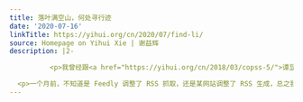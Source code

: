```yaml
---
title: 落叶满空山，何处寻行迹
date: '2020-07-16'
linkTitle: https://yihui.org/cn/2020/07/find-li/
source: Homepage on Yihui Xie | 谢益辉
description: |2-

          <p>我曾经跟<a href="https://yihui.org/cn/2018/03/copss-5/">谭显英壮士</a>半开玩笑说，我不跟没有个人网站的人讲话。这些年来，我一直都喜欢看别人的个人网站。比如在我这里留过言的读者、Github 或 COS 论坛上引起我注意的用户，只要是个人资料中含个人网站链接的，我应该基本上全部都看过。</p>

  <p>一个月前，不知道是 Feedly 调整了 RSS 抓取，还是某网站调整了 RSS 生成，总之我的 Feedly 阅读器里重新跳出来一位故人十年前的几篇博客。后来过了几天，又有另外一个沉寂了五年的博客突然更新了一篇，显示在我的阅读器里，而我都已经忘记当时我是怎么订阅这个博客的了。跑过去看了一圈，发现<a href="https://linglingli10.blogspot.com/2011/03/blog-post.html">博主还提到过我</a>，而且我还留过言，这些我都已忘得一干二干净。最让我吃惊的是，我 2011 年留的言，而博主 2019 年还回复了我，但我没有收到回复通知，所以并不知道，直到这次过去重新
---
```

